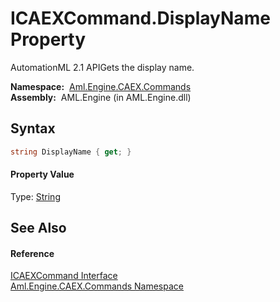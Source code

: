 ICAEXCommand.DisplayName Property
=================================
AutomationML 2.1 APIGets the display name.

  **Namespace:**  [Aml.Engine.CAEX.Commands][1]  
  **Assembly:**  AML.Engine (in AML.Engine.dll)

Syntax
------

```csharp
string DisplayName { get; }
```

#### Property Value
Type: [String][2]

See Also
--------

#### Reference
[ICAEXCommand Interface][3]  
[Aml.Engine.CAEX.Commands Namespace][1]  

[1]: ../README.md
[2]: https://docs.microsoft.com/dotnet/api/system.string
[3]: README.md
[4]: https://www.automationml.org
[5]: ../../icons/logoShade.png